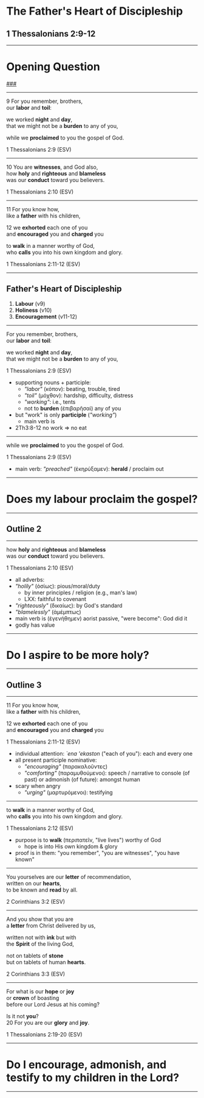 <!-- .slide: data-background-image="https://sermons.seanho.com/img/bg/unsplash-Jztmx9yqjBw-stars.jpg" -->
# The Father's Heart of Discipleship
## 1 Thessalonians 2:9-12

---
<!-- .slide: data-background="white" -->
# Opening **Question**

[###](#/outline)
<!-- .element: style="color:rgba(0,0,0,0.2)" -->

---
<span class="ref">9</span>
For you remember, brothers, <br/>
our **labor** and **toil**:

we worked **night** and **day**,<br/>
that we might not be a **burden** to any of you,

while we **proclaimed** to you the gospel of God.

<div class="ref">
1 Thessalonians 2:9 (ESV)
</div>

---
<span class="ref">10</span>
You are **witnesses**, and God also, <br/>
how **holy** and **righteous** and **blameless** <br/>
was our **conduct** toward you believers.

<div class="ref">
1 Thessalonians 2:10 (ESV)
</div>

---
<span class="ref">11</span>
For you know how, <br/>
like a **father** with his children,

<span class="ref">12</span>
we **exhorted** each one of you <br/>
and **encouraged** you and **charged** you

to **walk** in a manner worthy of God, <br/>
who **calls** you into his own kingdom and glory.

<div class="ref">
1 Thessalonians 2:11-12 (ESV)
</div>

---
<!-- .slide: data-background-image="static/bg/unsplash-Jztmx9yqjBw-stars.jpg" id="outline" -->
## Father's Heart of Discipleship
1. **Labour** <span class="ref">(v9)</span>
2. **Holiness** <span class="ref">(v10)</span>
3. **Encouragement** <span class="ref">(v11-12)</span>

---
For you remember, brothers, <br/>
our **labor** and **toil**:

we worked **night** and **day**,<br/>
that we might not be a **burden** to any of you,

<div class="ref">
1 Thessalonians 2:9 (ESV)
</div>

>>>
+ supporting nouns + participle:
  + *"labor"* (κόπον): beating, trouble, tired
  + *"toil"* (μόχθον): hardship, difficulty, distress
  + *"working"*: i.e., tents
  + not to **burden** (ἐπιβαρῆσαί) any of you
+ but "work" is only **participle** (*"working"*)
  + main verb is
+ 2Th3:8-12 no work &rArr; no eat

---
while we **proclaimed** to you the gospel of God.

<div class="ref">
1 Thessalonians 2:9 (ESV)
</div>

>>>
+ main verb: *"preached"* (ἐκηρύξαμεν): **herald** / proclaim out

---
<!-- .slide: data-background="white" -->
# Does my **labour** proclaim the **gospel**?

---
<!-- .slide: data-background-image="static/bg/unsplash-Jztmx9yqjBw-stars.jpg" -->
## Outline 2

---
how **holy** and **righteous** and **blameless** <br/>
was our **conduct** toward you believers.

<div class="ref">
1 Thessalonians 2:10 (ESV)
</div>

>>>
+ all adverbs:
+ *"holily"* (ὁσίως): pious/moral/duty
  + by inner principles / religion (e.g., man's law)
  + LXX: faithful to covenant
+ *"righteously"* (δικαίως): by God's standard
+ *"blamelessly"* (ἀμέμπτως)
+ main verb is (ἐγενήθημεν) aorist passive, "were become": God did it
+ godly has value

---
<!-- .slide: data-background="white" -->
# Do I aspire to be more **holy**? 

---
<!-- .slide: data-background-image="static/bg/unsplash-Jztmx9yqjBw-stars.jpg" -->
## Outline 3

---
<span class="ref">11</span>
For you know how, <br/>
like a **father** with his children,

<span class="ref">12</span>
we **exhorted** each one of you <br/>
and **encouraged** you and **charged** you

<div class="ref">
1 Thessalonians 2:11-12 (ESV)
</div>

>>>
+ individual attention: *`ena 'ekaston* ("each of you"): each and every one
+ all present participle nominative:
  + *"encouraging"* (παρακαλοῦντες)
  + *"comforting"* (παραμυθούμενοι): speech / narrative to console (of past) or admonish (of future): amongst human
+ scary when angry
  + *"urging"* (μαρτυρόμενοι): testifying

---
to **walk** in a manner worthy of God, <br/>
who **calls** you into his own kingdom and glory.

<div class="ref">
1 Thessalonians 2:12 (ESV)
</div>

>>>
+ purpose is to **walk** (περιπατεῖν, "live lives") worthy of God
  + hope is into His own kingdom & glory
+ proof is in them: "you remember", "you are witnesses", "you have known"

---
You yourselves are our **letter** of recommendation, <br/>
written on our **hearts**, <br/>
to be known and **read** by all.

<div class="ref">
2 Corinthians 3:2 (ESV)
</div>

---
And you show that you are <br/>
a **letter** from Christ delivered by us,

written not with **ink** but with <br/>
the **Spirit** of the living God,

not on tablets of **stone** <br/>
but on tablets of human **hearts**.

<div class="ref">
2 Corinthians 3:3 (ESV)
</div>

---
For what is our **hope** or **joy** <br/>
or **crown** of boasting <br/>
before our Lord Jesus at his coming?

Is it not **you**? <br/>
<span class="ref">20</span>
For you are our **glory** and **joy**.

<div class="ref">
1 Thessalonians 2:19-20 (ESV)
</div>

---
<!-- .slide: data-background="white" -->
# Do I **encourage**, **admonish**, and **testify** to my children in the Lord? 

---
<!-- .slide: data-background-image="static/bg/unsplash-Jztmx9yqjBw-stars.jpg" class="empty" -->
